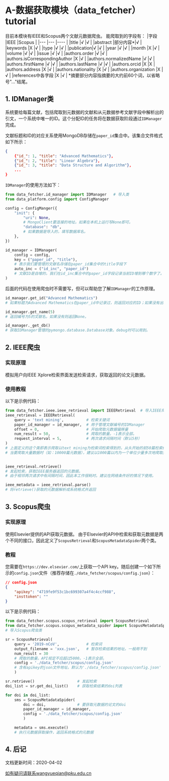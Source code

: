 # A-数据获取模块（data_fetcher） tutorial
目前本模块有IEEE和Scopus两个文献元数据爬虫。
能爬取到的字段有：
|字段       |IEEE   |Scopus |
|---        |---    |----   |
|title      |√      |√      |
|abstract   |部分内容*|√      |
|keywords   |X      |√      |
|type       |√      |√      |
|publication|√      |√      |
|year       |√      |√      |
|month      |X      |√      |
|volume     |√      |√      |
|issue      |√      |√      |
|authors.order                  |√      |√      |
|authors.isCorrespondingAuthor  |X      |√      |
|authors.normalizedName         |√      |√      |
|authors.firstName              |√      |√      |
|authors.lastName               |√      |√      |
|authors.orcid                  |X      |X      |
|authors.address                |X      |√      |
|authors.nationality            |X      |√      |
|authors.organization           |X      |√      |
|references中各字段              |X      |√      |
\*摘要部分内容指摘要的大约前60个词，以省略号"..."结尾。

## 1. IDManager类
系统要给每篇文献，包括爬取到元数据的文献和从元数据参考文献字段中解析出的引文，一个系统中唯一的ID。这个分配ID的任务将在数据获取阶段通过`IDManager`完成。

文献标题和ID的对应关系使用MongoDB存储在`paper_id`集合中。该集合文件格式如下所示：
```json
{
    {"id_": 1, "title": "Advanced Mathematics"}, 
    {"id_": 2, "title": "Linear Algebra"}, 
    {"id_": 3, "title": "Data Structure and Algorithm"},
    ... 
}
```
`IDManager`的使用方法如下：
```python
from data_fetcher.id_manager import IDManager   # 导入类
from data_platform.config import ConfigManager

config = ConfigManger({
    "init": {
        "uri": None,
        # MongoClient要连接的地址。如果在本机上运行写None即可。
        "database": "db",   
        # 如果数据是导入的，填写数据库名。
    },
})

id_manager = IDManager(
    config = config,
    key = ("paper_id", "title"),        
    # 表示我们要管理的文献名存储在paper_id集合中的title字段下
    auto_inc = ("id_inc", "paper_id")   
    # 文献ID是自增的，我们在id_inc集合中的paper_id字段记录当前ID增到哪个数字了。
)
```
后面的代码在使用爬虫时不需要写，但可以帮助您了解`IDManager`的工作原理。
```python
id_manager.get_id("Advanced Mathematics")
# 如果标题为Advanced Mathematics在paper_id中记录过，则返回对应的ID；如果没有出现过，则将其插入paper_id集合并返回新分配的ID。

id_manager.get_name(5)
# 返回编号为5的文献名。如果没有则返回None。

id_manager._get_db()
# 获取IDManager管理的pymongo.database.Database对象。debug时可以用到。
```

## 2. IEEE爬虫
### 实现原理

模拟用户向IEEE Xplore检索界面发送检索请求，获取返回的论文元数据。

### 使用教程

以下是示例代码：
```python
from data_fetcher.ieee.ieee_retrieval import IEEERetrieval  # 导入IEEE爬虫类
ieee_retrieval = IEEERetrieval(
    query = 'text mining',          # 检索关键词
    paper_id_manager = id_manager,  # 用于管理文献编号的IDManager
    offset = 0,                     # 开始爬取元数据偏移量
    num_result = 50,                # 爬取的数量。-1表示全部。
    request_interval = 5,           # 两次请求间隔时间（默认5秒）
)
# 上面定义的这个类即表示爬取以text mining为检索词检索得到的，从头开始的前50篇检索结果的元数据。
# 当要爬取大量数据时（如：10000篇元数据），建议以1000篇以内为一个单位少量多次地爬取并存储，这样发生异常时损失不会太大。

    
ieee_retrieval.retrieve()   
# 发起检索，获取IEEE服务器返回的元数据。
# 由于相邻两次请求中有间隔时间，因此本工作很耗时。建议在网络条件好的情况下使用。

ieee_metadata = ieee_retrieval.parse()     
# 将retrieve()获取的元数据解析成系统格式并返回
```

## 3. Scopus爬虫
### 实现原理
使用Elsevier提供的API获取元数据。
由于Elsevier的API中检索和获取元数据是两个不同的接口，因此定义了`ScopusRetrieval`和`ScopusMetadataSpider`两个类。

### 教程
您需要在`https://dev.elsevier.com/`上获取一个API key。随后创建一个如下所示的`config.json`文件（推荐存储在`./data_fetcher/scopus/config.json`）：
```json
// config.json
{
    "apikey": "4719fe9f53c1bc699307a4f4c4ccf988",
    "insttoken": ""
}
```

以下是示例代码：
```python
from data_fetcher.scopus.scopus_retrieval import ScopusRetrieval
from data_fetcher.scopus.scopus_metadata_spider import ScopusMetadataSpider
# 导入Scopus爬虫类

sr = ScopusRetrieval(
    query = '2019-nCoV',            # 检索词
    output_filename = 'xxx.json',   # 暂存检索结果的地址。一般用不到
    num_result = 30                 
    # 爬取的数量。API规定不应超过5000。-1表示全部。
    config = './data_fetcher/scopus/config.json'
    # 含有apikey的json文件地址。默认为'./data_fetcher/scopus/config.json'
    )

sr.retrieve()                   # 发起检索
doi_list = sr.get_doi_list()    # 获取检索结果的doi列表

for doi in doi_list:
    sms = ScopusMetadataSpider(
        doi = doi,              # 要获取元数据的论文的doi
        paper_id_manager = id_manager,
        config = './data_fetcher/scopus/config.json'
        )

    metadata = sms.execute()
    # 执行元数据获取操作，返回系统格式的元数据
```

## 4. 后记
文档更新时间：2020-04-02

如有疑问请联系wangyueqian@pku.edu.cn
